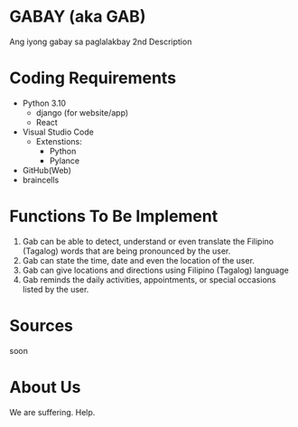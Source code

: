 # GABAY (aka GAB)

Ang iyong gabay sa paglalakbay
2nd Description

# Coding Requirements

- Python 3.10  
    - django (for website/app)
    - React
- Visual Studio Code  
    - Extenstions:  
        - Python  
        - Pylance  
- GitHub(Web) 
- braincells


# Functions To Be Implement

1. Gab can be able to detect, understand or even translate the Filipino (Tagalog) words that are being pronounced by the user.
2. Gab can state the time, date and even the location of the user.
3. Gab can give locations and directions using Filipino (Tagalog) language
4. Gab reminds the daily activities, appointments, or special occasions listed by the user.

# Sources

soon

# About Us

We are suffering. Help.
